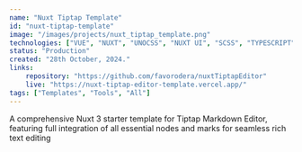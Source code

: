 ```yaml
---
name: "Nuxt Tiptap Template"
id: "nuxt-tiptap-template"
image: "/images/projects/nuxt_tiptap_template.png"
technologies: ["VUE", "NUXT", "UNOCSS", "NUXT UI", "SCSS", "TYPESCRIPT", "TIPTAP"]
status: "Production"
created: "28th October, 2024."
links:
    repository: "https://github.com/favorodera/nuxtTiptapEditor"
    live: "https://nuxt-tiptap-editor-template.vercel.app/"
tags: ["Templates", "Tools", "All"]
---
```


A comprehensive Nuxt 3 starter template for Tiptap Markdown Editor, featuring full integration of all essential nodes and marks for seamless rich text editing
